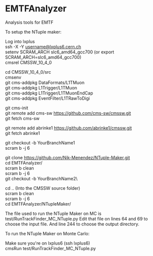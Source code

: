 # EMTFAnalyzer
Analysis tools for EMTF

To setup the NTuple maker:

Log into lxplus\
ssh -X -Y username@lxplus6.cern.ch\
setenv SCRAM_ARCH slc6_amd64_gcc700 (or export SCRAM_ARCH=slc6_amd64_gcc700)\
cmsrel CMSSW_10_4_0

cd CMSSW_10_4_0/src\
cmsenv\
git cms-addpkg DataFormats/L1TMuon\
git cms-addpkg L1Trigger/L1TMuon\
git cms-addpkg L1Trigger/L1TMuonEndCap\
git cms-addpkg EventFilter/L1TRawToDigi

git cms-init\
git remote add cms-sw https://github.com/cms-sw/cmssw.git \
git fetch cms-sw
 
git remote add abrinke1 https://github.com/abrinke1/cmssw.git \
git fetch abrinke1

git checkout -b YourBranchName1\
scram b -j 6

git clone https://github.com/Nik-Menendez/NTuple-Maker.git \
cd EMTFAnalyzer/\
scram b clean\
scram b -j 6\
git checkout -b YourBranchName2\

cd .. (Into the CMSSW source folder)\
scram b clean\
scram b -j 6\
cd EMTFAnalyzer/NTupleMaker/

The file used to run the NTuple Maker on MC is test/RunTrackFinder_MC_NTuple.py
Edit that file on lines 64 and 69 to choose the input file. And line 244 to choose the output directory.

To run the NTuple Maker on Monte Carlo:

Make sure you're on lxplus6 (ssh lxplus6)\
cmsRun test/RunTrackFinder_MC_NTuple.py
